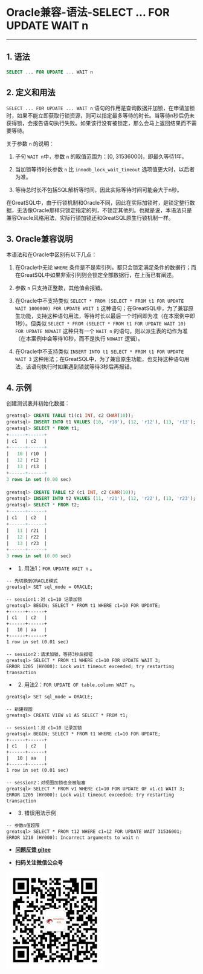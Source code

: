# Oracle兼容-语法-SELECT ... FOR UPDATE WAIT n
---


## 1. 语法

```sql
SELECT ... FOR UPDATE ... WAIT n
```

## 2. 定义和用法

`SELECT ... FOR UPDATE ... WAIT n` 语句的作用是查询数据并加锁，在申请加锁时，如果不能立即获取行锁资源，则可以指定最多等待的时长。当等待n秒后仍未获得锁，会报告语句执行失败。如果该行没有被锁定，那么会马上返回结果而不需要等待。

关于参数 `n` 的说明：

1. 子句 `WAIT n`中，参数 `n` 的取值范围为：[0, 31536000]，即最久等待1年。

2. 当加锁等待时长参数 `n` 比 `innodb_lock_wait_timeout` 选项值更大时，以后者为准。

3. 等待总时长不包括SQL解析等时间，因此实际等待时间可能会大于n秒。

在GreatSQL中，由于行锁机制和Oracle不同，因此在实际加锁时，是锁定整行数据，无法像Oracle那样只锁定指定的列，不锁定其他列。也就是说，本语法只是兼容Oracle风格用法，实际行锁加锁还和GreatSQL原生行锁机制一样。

## 3. Oracle兼容说明

本语法和在Oracle中区别有以下几点：

1. 在Oracle中无论 `WHERE` 条件是不是索引列，都只会锁定满足条件的数据行；而在GreatSQL中如果非索引列则会锁定全部数据行，在上面已有阐述。

2. 参数 `n` 只支持正整数，其他值会报错。

3. 在Oracle中不支持类似 `SELECT * FROM (SELECT * FROM t1 FOR UPDATE WAIT 1000000) FOR UPDATE WAIT 1` 这种语句；在GreatSQL中，为了兼容原生功能，支持这种语句用法，等待时长以最后一个时间即为准（在本案例中即1秒）。但类似 `SELECT * FROM (SELECT * FROM t1 FOR UPDATE WAIT 10) FOR UPDATE NOWAIT` 这种只有一个 `WAIT n` 的语句，则以派生表的动作为准（在本案例中会等待10秒，而不是执行 `NOWAIT` 逻辑）。

6. 在Oracle中不支持类似 `INSERT INTO t1 SELECT * FROM t1 FOR UPDATE WAIT 3` 这种用法；在GreatSQL中，为了兼容原生功能，也支持这种语句用法，该语句执行时如果遇到锁就等待3秒后再报错。


## 4. 示例

创建测试表并初始化数据：
```sql
greatsql> CREATE TABLE t1(c1 INT, c2 CHAR(10));
greatsql> INSERT INTO t1 VALUES (10, 'r10'), (12, 'r12'), (13, 'r13');
greatsql> SELECT * FROM t1;
+------+------+
| c1   | c2   |
+------+------+
|   10 | r10  |
|   12 | r12  |
|   13 | r13  |
+------+------+
3 rows in set (0.00 sec)

greatsql> CREATE TABLE t2 (c1 INT, c2 CHAR(10));
greatsql> INSERT INTO t2 VALUES (11, 'r21'), (12, 'r22'), (13, 'r23');
greatsql> SELECT * FROM t2;
+------+------+
| c1   | c2   |
+------+------+
|   11 | r21  |
|   12 | r22  |
|   13 | r23  |
+------+------+
3 rows in set (0.00 sec)
```

- 1. 用法1：`FOR UPDATE WAIT n` 。

```
-- 先切换到ORACLE模式
greatsql> SET sql_mode = ORACLE;

-- session1：对 c1=10 记录加锁
greatsql> BEGIN; SELECT * FROM t1 WHERE c1=10 FOR UPDATE;
+------+------+
| c1   | c2   |
+------+------+
|   10 | aa   |
+------+------+
1 row in set (0.01 sec)

-- session2：请求加锁，等待3秒后报错
greatsql> SELECT * FROM t1 WHERE c1=10 FOR UPDATE WAIT 3;
ERROR 1205 (HY000): Lock wait timeout exceeded; try restarting transaction
```

- 2. 用法2：`FOR UPDATE OF table.column WAIT n`。

```
greatsql> SET sql_mode = ORACLE;

-- 新建视图
greatsql> CREATE VIEW v1 AS SELECT * FROM t1;

-- session1：对 c1=10 记录加锁
greatsql> BEGIN; SELECT * FROM t1 WHERE c1=10 FOR UPDATE;
+------+------+
| c1   | c2   |
+------+------+
|   10 | aa   |
+------+------+
1 row in set (0.01 sec)

-- session2：对视图加锁也会被阻塞
greatsql> SELECT * FROM v1 WHERE c1=10 FOR UPDATE OF v1.c1 WAIT 3;
ERROR 1205 (HY000): Lock wait timeout exceeded; try restarting transaction
```

- 3. 错误用法示例

```
-- 参数n值超限
greatsql> SELECT * FROM t12 WHERE c1=12 FOR UPDATE WAIT 31536001;
ERROR 1210 (HY000): Incorrect arguments to wait n
```



- **[问题反馈 gitee](https://gitee.com/GreatSQL/GreatSQL-Manual/issues)**

- **扫码关注微信公众号**

![greatsql-wx](../../greatsql-wx.jpg)
